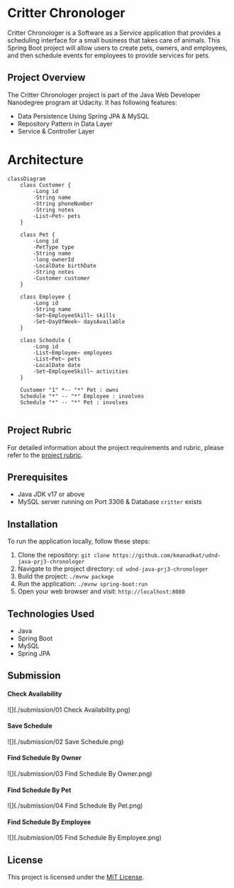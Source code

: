 # Critter Chronologer

Critter Chronologer is a Software as a Service application that provides a scheduling interface for a small business that takes care of animals. This Spring Boot project will allow users to create pets, owners, and employees, and then schedule events for employees to provide services for pets.

## Project Overview

The Critter Chronologer project is part of the Java Web Developer Nanodegree program at Udacity. It has following features:

- Data Persistence Using Spring JPA & MySQL
- Repository Pattern in Data Layer
- Service & Controller Layer

# Architecture

```mermaid
classDiagram
    class Customer {
        -Long id
        -String name
        -String phoneNumber
        -String notes
        -List~Pet~ pets
    }

    class Pet {
        -Long id
        -PetType type
        -String name
        -long ownerId
        -LocalDate birthDate
        -String notes
        -Customer customer
    }

    class Employee {
        -Long id
        -String name
        -Set~EmployeeSkill~ skills
        -Set~DayOfWeek~ daysAvailable
    }

    class Schedule {
        -Long id
        -List~Employee~ employees
        -List~Pet~ pets
        -LocalDate date
        -Set~EmployeeSkill~ activities
    }

    Customer "1" *-- "*" Pet : owns
    Schedule "*" -- "*" Employee : involves
    Schedule "*" -- "*" Pet : involves


```

## Project Rubric

For detailed information about the project requirements and rubric, please refer to the [project rubric](https://learn.udacity.com/rubric/2787).

## Prerequisites

- Java JDK v17 or above
- MySQL server running on Port 3306 & Database `critter` exists

## Installation

To run the application locally, follow these steps:

1. Clone the repository: `git clone https://github.com/kmanadkat/udnd-java-prj3-chronologer`
2. Navigate to the project directory: `cd udnd-java-prj3-chronologer`
3. Build the project: `./mvnw package`
4. Run the application: `./mvnw spring-boot:run`
5. Open your web browser and visit: `http://localhost:8080`

## Technologies Used

- Java
- Spring Boot
- MySQL
- Spring JPA

## Submission

#### Check Availability

![](./submission/01 Check Availability.png)

#### Save Schedule

![](./submission/02 Save Schedule.png)

#### Find Schedule By Owner

![](./submission/03 Find Schedule By Owner.png)

#### Find Schedule By Pet

![](./submission/04 Find Schedule By Pet.png)

#### Find Schedule By Employee

![](./submission/05 Find Schedule By Employee.png)

## License

This project is licensed under the [MIT License](https://opensource.org/licenses/MIT).
